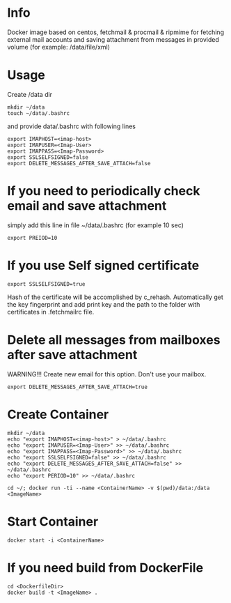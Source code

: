 # Info
Docker image based on centos, fetchmail & procmail & ripmime for fetching external mail accounts and saving attachment from messages in provided volume  (for example: /data/file/xml)

# Usage

Create /data dir
```
mkdir ~/data
touch ~/data/.bashrc
```
and provide data/.bashrc with following lines
```
export IMAPHOST=<imap-host>
export IMAPUSER=<Imap-User>
export IMAPPASS=<Imap-Password>
export SSLSELFSIGNED=false
export DELETE_MESSAGES_AFTER_SAVE_ATTACH=false  
```

# If you need to periodically check email and save attachment
simply add this line in file ~/data/.bashrc
(for example 10 sec)
```
export PREIOD=10  
```

# If you use Self signed certificate
```
export SSLSELFSIGNED=true   
```
Hash of the certificate will be accomplished by c_rehash. Automatically get the key fingerprint and add print key and the path to the folder with certificates in .fetchmailrc file.

# Delete all messages from mailboxes after save attachment
WARNING!!!  Create new email for this option. Don't use your mailbox.
```
export DELETE_MESSAGES_AFTER_SAVE_ATTACH=true
```

# Create Container
```
mkdir ~/data
echo "export IMAPHOST=<imap-host>" > ~/data/.bashrc
echo "export IMAPUSER=<Imap-User>" >> ~/data/.bashrc
echo "export IMAPPASS=<Imap-Password>" >> ~/data/.bashrc
echo "export SSLSELFSIGNED=false" >> ~/data/.bashrc
echo "export DELETE_MESSAGES_AFTER_SAVE_ATTACH=false" >> ~/data/.bashrc
echo "export PERIOD=10" >> ~/data/.bashrc

cd ~/; docker run -ti --name <ContainerName> -v $(pwd)/data:/data <ImageName>
```

# Start Container
```
docker start -i <ContainerName>
```

#  If you need build from DockerFile
```
cd <DockerfileDir>
docker build -t <ImageName> .
```
